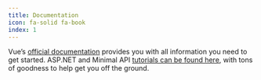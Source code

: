 ```yaml
---
title: Documentation
icon: fa-solid fa-book
index: 1
---
```


Vue’s [official documentation](https://vuejs.org/) provides you with all information you need to get started. ASP.NET and Minimal API [tutorials can be found here](https://minimal-apis.github.io/quickstart/), with tons of goodness to help get you off the ground.